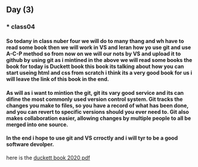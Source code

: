 ## Day (3)
### * class04 

#### **So todany in class nuber four we will do to many thang and wh have to read some book then we will work in VS and leran how yo use git and use A-C-P method so from now on we will our nots by VS and upload it to github by using git as i mintined in the above we will read some books the book for today is Duckett book this book its talking about how you can start useing html and css from scratch i think its a very good book for us i will leave the link of this book in the end.**

#### **As will as i want to mintion the git, git its vary good service and its can difine the most commonly used version control system. Git tracks the changes you make to files, so you have a record of what has been done, and you can revert to specific versions should you ever need to. Git also makes collaboration easier, allowing changes by multiple people to all be merged into one source.**

#### **In the end i hope to use git and VS crroctly and i will tyr to be a good software devolper.**


here is the [duckett book 2020 pdf](https://wtf.tw/ref/duckett.pdf)
